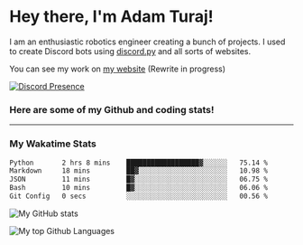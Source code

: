 # Hey there, I'm Adam Turaj!

I am an enthusiastic robotics engineer creating a bunch of projects. I used to create Discord bots using [discord.py](https://github.com/Rapptz/discord.py) and all sorts of websites.

You can see my work on [my website](https://adamturaj.com) (Rewrite in progress)

[![Discord Presence](https://lanyard.cnrad.dev/api/374147012599218176)](https://discord.com/users/374147012599218176)

### Here are some of my Github and coding stats!

---
### My Wakatime Stats
<!--START_SECTION:waka-->

```txt
Python       2 hrs 8 mins    ██████████████████▓░░░░░░   75.14 %
Markdown     18 mins         ██▓░░░░░░░░░░░░░░░░░░░░░░   10.98 %
JSON         11 mins         █▓░░░░░░░░░░░░░░░░░░░░░░░   06.75 %
Bash         10 mins         █▓░░░░░░░░░░░░░░░░░░░░░░░   06.06 %
Git Config   0 secs          ░░░░░░░░░░░░░░░░░░░░░░░░░   00.56 %
```

<!--END_SECTION:waka-->

![My GitHub stats](https://github-readme-stats.vercel.app/api?username=AdamTuraj&count_private=true&theme=dark)

![My top Github Languages](https://github-readme-stats.vercel.app/api/top-langs/?username=AdamTuraj&layout=compact&count_private=true&theme=dark)

